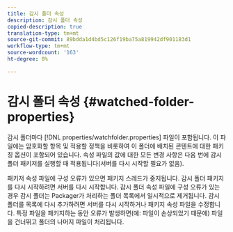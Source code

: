```yaml
---
title: 감시 폴더 속성
description: 감시 폴더 속성
copied-description: true
translation-type: tm+mt
source-git-commit: 89bdda1d4bd5c126f19ba75a819942df901183d1
workflow-type: tm+mt
source-wordcount: '163'
ht-degree: 0%

---
```



# 감시 폴더 속성 {#watched-folder-properties}

감시 폴더마다 [!DNL properties/watchfolder.properties] 파일이 포함됩니다. 이 파일에는 암호화할 항목 및 적용할 정책을 비롯하여 이 폴더에 배치된 콘텐트에 대한 패키징 옵션이 포함되어 있습니다. 속성 파일의 값에 대한 모든 변경 사항은 다음 번에 감시 폴더 패키저를 실행할 때 적용됩니다(서버를 다시 시작할 필요가 없음).

패키저 속성 파일에 구성 오류가 있으면 패키지 스레드가 중지됩니다. 감시 폴더 패키지를 다시 시작하려면 서버를 다시 시작합니다. 감시 폴더 속성 파일에 구성 오류가 있는 경우 감시 폴더는 Packager가 처리하는 폴더 목록에서 일시적으로 제거됩니다. 감시 폴더를 목록에 다시 추가하려면 서버를 다시 시작하거나 패키지 속성 파일을 수정합니다. 특정 파일을 패키지하는 동안 오류가 발생하면(예: 파일이 손상되었기 때문에) 파일을 건너뛰고 폴더의 나머지 파일이 처리됩니다.
